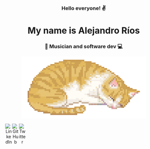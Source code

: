 <div align='center'>

### Hello everyone! ✌

# My name is **Alejandro Ríos**

### 🎵 Musician and software dev 💻

![Cat](./assets/cat.gif)

[<img align="left" alt="LinkedIn" width="22px" src="https://cdn.jsdelivr.net/npm/simple-icons@v3/icons/linkedin.svg" />][linkedin]
[<img align="left" alt="GitHub" width="22px" src="https://cdn.jsdelivr.net/npm/simple-icons@v3/icons/github.svg" />][github]
[<img align="left" alt="Twitter" width="22px" src="https://cdn.jsdelivr.net/npm/simple-icons@v3/icons/twitter.svg" />][twitter]

[linkedin]: https://www.linkedin.com/in/alexriosj
[github]: https://www.github.com/alexriosj
[twitter]: https://twitter.com/AlexRios979

</div>
